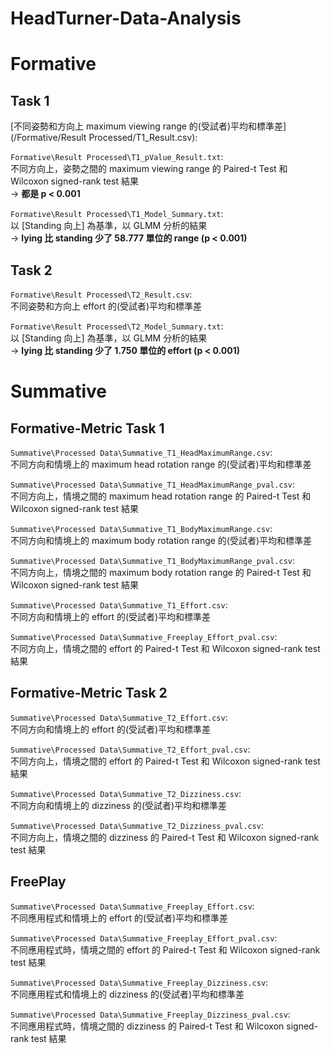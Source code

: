 # HeadTurner-Data-Analysis

# Formative
## Task 1
[不同姿勢和方向上 maximum viewing range 的(受試者)平均和標準差](/Formative/Result Processed/T1_Result.csv):  


`Formative\Result Processed\T1_pValue_Result.txt`:  
不同方向上，姿勢之間的 maximum viewing range 的 Paired-t Test 和 Wilcoxon signed-rank test 結果  
-> **都是 p < 0.001**

`Formative\Result Processed\T1_Model_Summary.txt`:  
以 [Standing 向上] 為基準，以 GLMM 分析的結果  
-> **lying 比 standing 少了 58.777 單位的 range (p < 0.001)**


## Task 2
`Formative\Result Processed\T2_Result.csv`:  
不同姿勢和方向上 effort 的(受試者)平均和標準差

`Formative\Result Processed\T2_Model_Summary.txt`:  
以 [Standing 向上] 為基準，以 GLMM 分析的結果  
-> **lying 比 standing 少了 1.750 單位的 effort (p < 0.001)**

# Summative
## Formative-Metric Task 1
`Summative\Processed Data\Summative_T1_HeadMaximumRange.csv`:  
不同方向和情境上的 maximum head rotation range 的(受試者)平均和標準差

`Summative\Processed Data\Summative_T1_HeadMaximumRange_pval.csv`:  
不同方向上，情境之間的 maximum head rotation range 的 Paired-t Test 和 Wilcoxon signed-rank test 結果

`Summative\Processed Data\Summative_T1_BodyMaximumRange.csv`:  
不同方向和情境上的 maximum body rotation range 的(受試者)平均和標準差

`Summative\Processed Data\Summative_T1_BodyMaximumRange_pval.csv`:  
不同方向上，情境之間的 maximum body rotation range 的 Paired-t Test 和 Wilcoxon signed-rank test 結果

`Summative\Processed Data\Summative_T1_Effort.csv`:  
不同方向和情境上的 effort 的(受試者)平均和標準差

`Summative\Processed Data\Summative_Freeplay_Effort_pval.csv`:  
不同方向上，情境之間的 effort 的 Paired-t Test 和 Wilcoxon signed-rank test 結果

## Formative-Metric Task 2
`Summative\Processed Data\Summative_T2_Effort.csv`:  
不同方向和情境上的 effort 的(受試者)平均和標準差

`Summative\Processed Data\Summative_T2_Effort_pval.csv`:  
不同方向上，情境之間的 effort 的 Paired-t Test 和 Wilcoxon signed-rank test 結果

`Summative\Processed Data\Summative_T2_Dizziness.csv`:  
不同方向和情境上的 dizziness 的(受試者)平均和標準差

`Summative\Processed Data\Summative_T2_Dizziness_pval.csv`:  
不同方向上，情境之間的 dizziness 的 Paired-t Test 和 Wilcoxon signed-rank test 結果

## FreePlay
`Summative\Processed Data\Summative_Freeplay_Effort.csv`:  
不同應用程式和情境上的 effort 的(受試者)平均和標準差

`Summative\Processed Data\Summative_Freeplay_Effort_pval.csv`:  
不同應用程式時，情境之間的 effort 的 Paired-t Test 和 Wilcoxon signed-rank test 結果

`Summative\Processed Data\Summative_Freeplay_Dizziness.csv`:  
不同應用程式和情境上的 dizziness 的(受試者)平均和標準差

`Summative\Processed Data\Summative_Freeplay_Dizziness_pval.csv`:  
不同應用程式時，情境之間的 dizziness 的 Paired-t Test 和 Wilcoxon signed-rank test 結果
